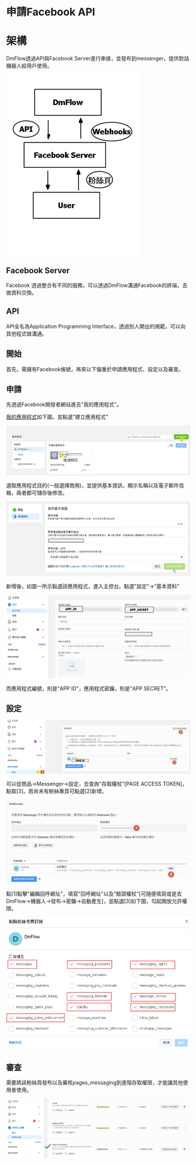 # 申請Facebook API

# 架構
DmFlow透過API與Facebook Server進行串接，並發布到messenger，提供對話機器人給用戶使用。

![](../../../../../../images/tw/messenger-framework.png)

## Facebook Server

Facebook 透過整合有不同的服務，可以透過DmFlow溝通Facebook的終端，去做資料交換。

## API

API全名為Application Programming Interface，透過別人開出的規範，可以向其他程式做溝通。

## 開始
首先，需擁有Facebook帳號，再來以下偏重於申請應用程式、設定以及審查。

## 申請
先透過Facebook開發者網站進去"我的應用程式"。

[我的應用程式](https://developers.facebook.com/apps/)如下圖。並點選"建立應用程式"

![](../../../../../../images/tw/messenger-001.png)

選取應用程式目的(一般選擇商用)，並提供基本資訊，顯示名稱以及電子郵件信箱，兩者都可儲存後修改。

![](../../../../../../images/tw/messenger-002.png)

新增後，如圖一所示點選該應用程式，進入主控台。點選"設定"->"基本資料"

![](../../../../../../images/tw/messenger-003.png)

而應用程式編號，則是"APP ID"，應用程式密鑰，則是"APP SECRET"。

## 設定

![](../../../../../../images/tw/messenger-004.png)

可以從商品->Messenger->設定，去查詢"存取權杖"[PAGE ACCESS TOKEN]，點取[3]。若尚未有粉絲專頁可點選[2]新增。

![](../../../../../../images/tw/messenger-006.png)

點[1]點擊"編輯回呼網址"，填寫"回呼網址"以及"驗證權杖"[可隨便填寫或是去DmFlow->機器人->發布->密鑰->自動產生]，並點選[3]如下圖，勾起開放允許權限。

![](../../../../../../images/tw/messenger-005.png)

## 審查

需要將該粉絲頁發布以及審核pages_messaging到進階存取權限，才能讓其他使用者使用。

![](../../../../../../images/tw/messenger-007.png)
